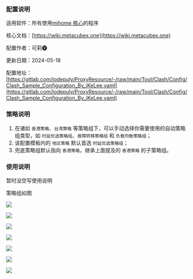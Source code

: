 ### 配置说明

适用软件：所有使用[mihome 核心](https://github.com/MetaCubeX/mihomo/tree/Meta)的程序

核心文档：[https://wiki.metacubex.one](https://wiki.metacubex.one)

配置作者：可莉🅥

更新日期：2024-05-18

配置地址：[https://gitlab.com/lodepuly/ProxyResource/-/raw/main/Tool/Clash/Config/Clash_Sample_Configuration_By_iKeLee.yaml](https://gitlab.com/lodepuly/ProxyResource/-/raw/main/Tool/Clash/Config/Clash_Sample_Configuration_By_iKeLee.yaml)


### 策略说明

1. 在诸如 `香港策略`、`台湾策略` 等策略组下，可以手动选择你需要使用的自动策略组类型，如 `时延优选策略组`、`故障转移策略组` 和 `负载均衡策略组`；
2. 该配置模板内的 `地区策略` 默认首选 `时延优选策略组`；
3. 兜底策略组默认指向 `香港策略`，继承上面提及的 `香港策略` 的子策略组。

### 使用说明

暂时没空写使用说明

策略组如图

![](https://gitlab.com/lodepuly/ProxyResource/-/raw/main/Tool/Clash/Config/Resource/1.png)

![](https://gitlab.com/lodepuly/ProxyResource/-/raw/main/Tool/Clash/Config/Resource/2.png)

![](https://gitlab.com/lodepuly/ProxyResource/-/raw/main/Tool/Clash/Config/Resource/3.png)

![](https://gitlab.com/lodepuly/ProxyResource/-/raw/main/Tool/Clash/Config/Resource/4.png)

![](https://gitlab.com/lodepuly/ProxyResource/-/raw/main/Tool/Clash/Config/Resource/5.png)

![](https://gitlab.com/lodepuly/ProxyResource/-/raw/main/Tool/Clash/Config/Resource/6.png)

![](https://gitlab.com/lodepuly/ProxyResource/-/raw/main/Tool/Clash/Config/Resource/7.png)